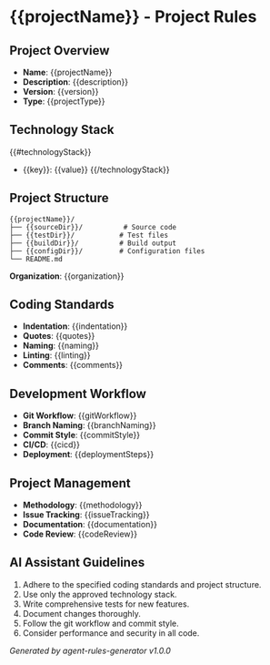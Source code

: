 # {{projectName}} - Project Rules

## Project Overview
- **Name**: {{projectName}}
- **Description**: {{description}}
- **Version**: {{version}}
- **Type**: {{projectType}}

## Technology Stack
{{#technologyStack}}
- {{key}}: {{value}}
{{/technologyStack}}

## Project Structure
```
{{projectName}}/
├── {{sourceDir}}/          # Source code
├── {{testDir}}/           # Test files
├── {{buildDir}}/          # Build output
├── {{configDir}}/         # Configuration files
└── README.md
```
**Organization**: {{organization}}

## Coding Standards
- **Indentation**: {{indentation}}
- **Quotes**: {{quotes}}
- **Naming**: {{naming}}
- **Linting**: {{linting}}
- **Comments**: {{comments}}

## Development Workflow
- **Git Workflow**: {{gitWorkflow}}
- **Branch Naming**: {{branchNaming}}
- **Commit Style**: {{commitStyle}}
- **CI/CD**: {{cicd}}
- **Deployment**: {{deploymentSteps}}

## Project Management
- **Methodology**: {{methodology}}
- **Issue Tracking**: {{issueTracking}}
- **Documentation**: {{documentation}}
- **Code Review**: {{codeReview}}

## AI Assistant Guidelines
1. Adhere to the specified coding standards and project structure.
2. Use only the approved technology stack.
3. Write comprehensive tests for new features.
4. Document changes thoroughly.
5. Follow the git workflow and commit style.
6. Consider performance and security in all code.

*Generated by agent-rules-generator v1.0.0*